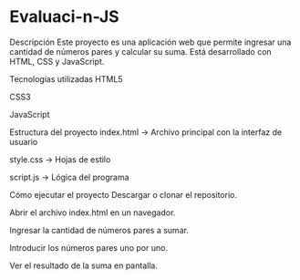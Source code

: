 # Evaluaci-n-JS
Descripción
Este proyecto es una aplicación web que permite ingresar una cantidad de números pares y calcular su suma. Está desarrollado con HTML, CSS y JavaScript.

Tecnologías utilizadas
HTML5

CSS3

JavaScript

Estructura del proyecto
index.html → Archivo principal con la interfaz de usuario

style.css → Hojas de estilo

script.js → Lógica del programa

Cómo ejecutar el proyecto
Descargar o clonar el repositorio.

Abrir el archivo index.html en un navegador.

Ingresar la cantidad de números pares a sumar.

Introducir los números pares uno por uno.

Ver el resultado de la suma en pantalla.
